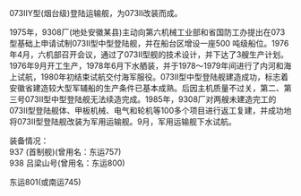 073ⅡY型(烟台级)登陆运输舰，为073Ⅱ改装而成。

1975年，9308厂(地处安徽某县)主动向第六机械工业部和省国防工办提出在073型基础上申请试制073Ⅱ型中型登陆舰，并在船台区增设一座500 吨级船位。1976年4月，六机部召开会议，通过了073Ⅱ型舰的技术设计，并下达了3艘生产计划。1976年9月开工生产，1978年6月下水舾装，并于1978～1979年间进行了内河和海上试航，1980年初结束试航交付海军服役。073Ⅱ型中型登陆舰建造成功，标志着安徽省建造较大型军辅船的生产条件已基本成熟。后因主机质量不过关，第二、第三号073Ⅱ型中型登陆舰无法续造完成。1985年，9308厂对两艘未建造完工的073Ⅱ型登陆舰体、甲板机械、电气和轮机等100多个项目进行返工复建，并成功地将073Ⅱ型登陆舰改装为军用运输舰。9月，军用运输舰下水试航。 

装备情况：  
937   (首制舰)(曾用名：东运757)  
938   吕梁山号(曾用名：东运800)  

东运801(或南运745)  
